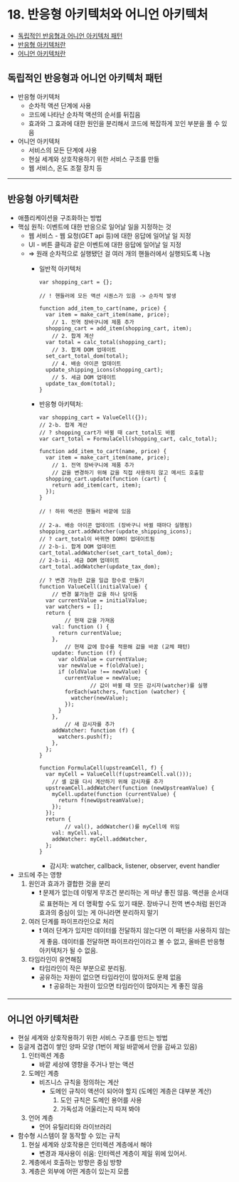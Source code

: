 # 18. 반응형 아키텍처와 어니언 아키텍처

- [독립적인 반응형과 어니언 아키텍처 패턴](#독립적인-반응형과-어니언-아키텍처-패턴)
- [반응형 아키텍처란](#반응형-아키텍처란)
- [어니언 아키텍처란](#어니언-아키텍처란)

## 독립적인 반응형과 어니언 아키텍처 패턴

- 반응형 아키텍처
    - 순차적 액션 단계에 사용
    - 코드에 나타난 순차적 액션의 순서를 뒤집음
    - 효과와 그 효과에 대한 원인을 분리해서 코드에 복잡하게 꼬인 부분을 풀 수 있음
- 어니언 아키텍처
    - 서비스의 모든 단계에 사용
    - 현실 세계와 상호작용하기 위한 서비스 구조를 만듦
    - 웹 서비스, 온도 조절 장치 등

---

## 반응형 아키텍처란

- 애플리케이션을 구조화하는 방법
- 핵심 원칙: 이벤트에 대한 반응으로 일어날 일을 지정하는 것
    - 웹 서비스 - 웹 요청(GET api 등)에 대한 응답에 일어날 일 지정
    - UI - 버튼 클릭과 같은 이벤트에 대한 응답에 일어날 일 지정
    - ⇒ 원래 순차적으로 실행됐던 걸 여러 개의 핸들러에서 실행되도록 나눔
        - 일반적 아키텍처
            
            ```tsx
            var shopping_cart = {};
            
            // ! 핸들러에 모든 액션 시퀀스가 있음 -> 순차적 발생
            
            function add_item_to_cart(name, price) {
              var item = make_cart_item(name, price);
            	// 1. 전역 장바구니에 제품 추가
              shopping_cart = add_item(shopping_cart, item);
            	// 2. 합계 계산
              var total = calc_total(shopping_cart);
            	// 3. 합계 DOM 업데이트
              set_cart_total_dom(total);
            	// 4. 배송 아이콘 업데이트
              update_shipping_icons(shopping_cart);
            	// 5. 세금 DOM 업데이트
              update_tax_dom(total);
            }
            ```
            
        - 반응형 아키텍처:
            
            ```tsx
            var shopping_cart = ValueCell({});
            // 2-b. 합계 계산
            // ? shopping_cart가 바뀔 때 cart_total도 바뀜
            var cart_total = FormulaCell(shopping_cart, calc_total);
            
            function add_item_to_cart(name, price) {
              var item = make_cart_item(name, price);
            	// 1. 전역 장바구니에 제품 추가
            	// 값을 변경하기 위해 값을 직접 사용하지 않고 메서드 호출함
              shopping_cart.update(function (cart) {
                return add_item(cart, item);
              });
            }
            
            // ! 하위 액션은 핸들러 바깥에 있음
            
            // 2-a. 배송 아이콘 업데이트 (장바구니 바뀔 때마다 실행됨)
            shopping_cart.addWatcher(update_shipping_icons);
            // ? cart_total이 바뀌면 DOM이 업데이트됨
            // 2-b-i. 합계 DOM 업데이트
            cart_total.addWatcher(set_cart_total_dom);
            // 2-b-ii. 세금 DOM 업데이트
            cart_total.addWatcher(update_tax_dom);
            ```
            
            ```tsx
            // ? 변경 가능한 값을 일급 함수로 만들기
            function ValueCell(initialValue) {
            	// 변경 불가능한 값을 하나 담아둠
              var currentValue = initialValue;
              var watchers = [];
              return {
            		// 현재 값을 가져옴
                val: function () {
                  return currentValue;
                },
            		// 현재 값에 함수를 적용해 값을 바꿈 (교체 패턴)
                update: function (f) {
                  var oldValue = currentValue;
                  var newValue = f(oldValue);
                  if (oldValue !== newValue) {
                    currentValue = newValue;
            				// 값이 바뀔 때 모든 감시자(watcher)를 실행
                    forEach(watchers, function (watcher) {
                      watcher(newValue);
                    });
                  }
                },
            		// 새 감시자를 추가
                addWatcher: function (f) {
                  watchers.push(f);
                },
              };
            }
            ```
            
            ```tsx
            function FormulaCell(upstreamCell, f) {
              var myCell = ValueCell(f(upstreamCell.val()));
            	// 셀 값을 다시 계산하기 위해 감시자를 추가
              upstreamCell.addWatcher(function (newUpstreamValue) {
                myCell.update(function (currentValue) {
                  return f(newUpstreamValue);
                });
              });
              return {
            		// val(), addWatcher()를 myCell에 위임
                val: myCell.val,
                addWatcher: myCell.addWatcher,
              };
            }
            ```
            
            - 감시자: watcher, callback, listener, observer, event handler
- 코드에 주는 영향
    1. 원인과 효과가 결합한 것을 분리
        - ❗ 문제가 없는데 이렇게 무조건 분리하는 게 마냥 좋진 않음. 액션을 순서대로 표현하는 게 더 명확할 수도 있기 때문. 장바구니 전역 변수처럼 원인과 효과의 중심이 있는 게 아니라면 분리하지 말기
    2. 여러 단계를 파이프라인으로 처리
        - ❗ 여러 단계가 있지만 데이터를 전달하지 않는다면 이 패턴을 사용하지 않는 게 좋음. 데이터를 전달하면 파이프라인이라고 볼 수 없고, 올바른 반응형 아키텍처가 될 수 없음.
    3. 타임라인이 유연해짐
        - 타임라인이 작은 부분으로 분리됨.
        - 공유하는 자원이 없으면 타임라인이 많아저도 문제 없음
            - ❗ 공유하는 자원이 있으면 타임라인이 많아지는 게 좋진 않음

---

## 어니언 아키텍처란

- 현실 세계와 상호작용하기 위한 서비스 구조를 만드는 방법
- 둥글게 겹겹이 쌓인 양파 모양 (1번이 제일 바깥에서 안을 감싸고 있음)
    1. 인터렉션 계층
        - 바깥 세상에 영향을 주거나 받는 액션
    2. 도메인 계층
        - 비즈니스 규칙을 정의하는 계산
            - 도메인 규칙이 액션이 되어야 할지 (도메인 계층은 대부분 계산)
                1. 도인 규칙은 도메인 용어를 사용
                2. 가독성과 어울리는지 따져 봐야
    3. 언어 계층
        - 언어 유틸리티와 라이브러리
- 함수형 시스템이 잘 동작할 수 있는 규칙
    1. 현실 세계와 상호작용은 인터렉션 계층에서 해야
        - 변경과 재사용이 쉬움: 인터렉션 계층이 제일 위에 있어서.
    2. 계층에서 호출하는 방향은 중심 방향
    3. 계층은 외부에 어떤 계층이 있는지 모름
